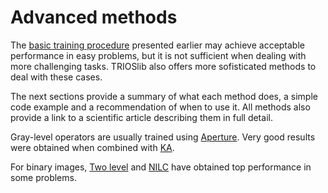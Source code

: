 # Advanced methods

The [basic training procedure](training_new_operators.md) presented earlier
may achieve acceptable performance in easy problems, but it is not sufficient
when dealing with more challenging tasks. TRIOSlib also offers more sofisticated
methods to deal with these cases. 

The next sections provide a summary of what each method does, a simple code
example and a recommendation of when to use it. All methods also provide a link
to a scientific article describing them in full detail. 

Gray-level operators are usually trained using [Aperture](../methods/aperture.md). Very 
good results were obtained when combined with [KA](../methods/ka.md).

For binary images, [Two level](../methods/two-level.md) and [NILC](../methods/nilc.md) have obtained 
top performance in some problems. 
